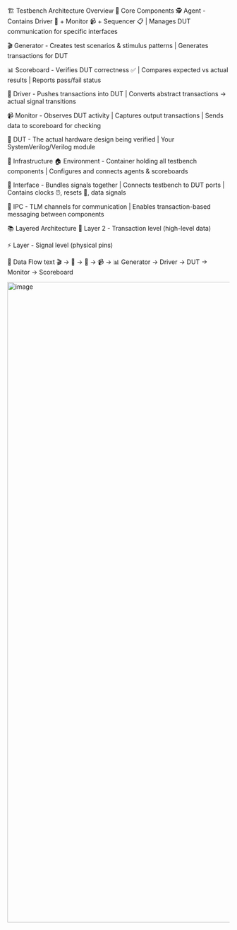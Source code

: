 🏗️ Testbench Architecture Overview
🔧 Core Components
🕵️ Agent - Contains Driver 🚗 + Monitor 📹 + Sequencer 📋 | Manages DUT communication for specific interfaces

🎬 Generator - Creates test scenarios & stimulus patterns | Generates transactions for DUT

📊 Scoreboard - Verifies DUT correctness ✅ | Compares expected vs actual results | Reports pass/fail status

🚗 Driver - Pushes transactions into DUT | Converts abstract transactions → actual signal transitions

📹 Monitor - Observes DUT activity | Captures output transactions | Sends data to scoreboard for checking

🎯 DUT - The actual hardware design being verified | Your SystemVerilog/Verilog module

🏢 Infrastructure
🏠 Environment - Container holding all testbench components | Configures and connects agents & scoreboards

🔌 Interface - Bundles signals together | Connects testbench to DUT ports | Contains clocks ⏰, resets 🔄, data signals

📡 IPC - TLM channels for communication | Enables transaction-based messaging between components

📚 Layered Architecture
🔄 Layer 2 - Transaction level (high-level data)

⚡ Layer - Signal level (physical pins)

🔄 Data Flow
text
🎬 → 🚗 → 🎯 → 📹 → 📊
Generator → Driver → DUT → Monitor → Scoreboard



<img width="2692" height="1448" alt="image" src="https://github.com/user-attachments/assets/03149296-a014-4bae-a08a-683ceebd0053" />

